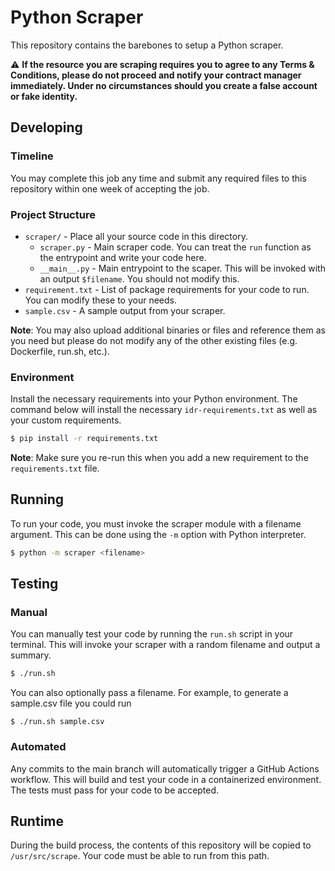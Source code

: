 # Python Scraper
This repository contains the barebones to setup a Python scraper.

:warning: **If the resource you are scraping requires you to agree to any Terms & Conditions, please do not proceed and notify your contract manager immediately.  Under no circumstances should you create a false account or fake identity.**

## Developing
### Timeline
You may complete this job any time and submit any required files to this repository within one week of accepting the job.

### Project Structure
- `scraper/` - Place all your source code in this directory.
  - `scraper.py` - Main scraper code. You can treat the `run` function as the entrypoint and write your code here.
  - `__main__.py` - Main entrypoint to the scaper. This will be invoked with an output `$filename`. You should not modify this.
- `requirement.txt` - List of package requirements for your code to run. You can modify these to your needs.
- `sample.csv` - A sample output from your scraper.


__Note__: You may also upload additional binaries or files and reference them as you need but please do not modify any of the other existing files (e.g. Dockerfile, run.sh, etc.).

### Environment
Install the necessary requirements into your Python environment. The command below will install the necessary `idr-requirements.txt` as well as your custom requirements.
```bash
$ pip install -r requirements.txt
```

__Note__: Make sure you re-run this when you add a new requirement to the `requirements.txt` file.

## Running
To run your code, you must invoke the scraper module with a filename argument. This can be done using the `-m` option with Python interpreter.
```bash
$ python -m scraper <filename>
```

## Testing
### Manual
You can manually test your code by running the `run.sh` script in your terminal. This will invoke your scraper with a random filename and output a summary.
```bash
$ ./run.sh
```
You can also optionally pass a filename. For example, to generate a sample.csv file you could run
```
$ ./run.sh sample.csv
```

### Automated
Any commits to the main branch will automatically trigger a GitHub Actions workflow. This will build and test your code in a containerized environment. The tests must pass for your code to be accepted.

## Runtime
During the build process, the contents of this repository will be copied to `/usr/src/scrape`. Your code must be able to run from this path.
